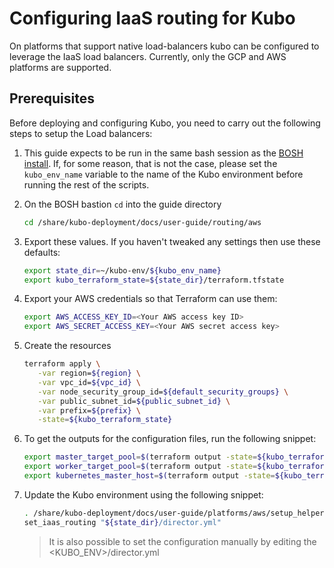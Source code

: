 # Configuring IaaS routing for Kubo

On platforms that support native load-balancers kubo can be configured to leverage the
IaaS load balancers. Currently, only the GCP and AWS platforms are supported.

## Prerequisites

Before deploying and configuring Kubo, you need to carry out the following steps to 
setup the Load balancers:
   
1. This guide expects to be run in the same bash session as the [BOSH install](../../platforms/aws/install-bosh.md).
   If, for some reason, that is not the case, please set the `kubo_env_name` variable to the name
   of the Kubo environment before running the rest of the scripts.
   

1. On the BOSH bastion `cd` into the guide directory

   ```bash
   cd /share/kubo-deployment/docs/user-guide/routing/aws
   ```

1. Export these values. If you haven't tweaked any settings then use these defaults:

   ```bash
   export state_dir=~/kubo-env/${kubo_env_name}
   export kubo_terraform_state=${state_dir}/terraform.tfstate
   ``` 

1. Export your AWS credentials so that Terraform can use them:

   ```bash
   export AWS_ACCESS_KEY_ID=<Your AWS access key ID>
   export AWS_SECRET_ACCESS_KEY=<Your AWS secret access key>
   ``` 

1. Create the resources
   
   ```bash
   terraform apply \
      -var region=${region} \
      -var vpc_id=${vpc_id} \
      -var node_security_group_id=${default_security_groups} \
      -var public_subnet_id=${public_subnet_id} \
      -var prefix=${prefix} \
      -state=${kubo_terraform_state}
   ```

1. To get the outputs for the configuration files, run the following snippet:
   
   ```bash
   export master_target_pool=$(terraform output -state=${kubo_terraform_state} kubo_master_target_pool) # master_target_pool                                                                             
   export worker_target_pool=$(terraform output -state=${kubo_terraform_state} kubo_worker_target_pool) # worker_target_pool
   export kubernetes_master_host=$(terraform output -state=${kubo_terraform_state} master_lb_ip_address) # kubernetes_master_host
   ```

1. Update the Kubo environment using the following snippet:

   ```bash
   . /share/kubo-deployment/docs/user-guide/platforms/aws/setup_helpers
   set_iaas_routing "${state_dir}/director.yml"
   ```
   
   > It is also possible to set the configuration manually by editing the <KUBO_ENV>/director.yml  

